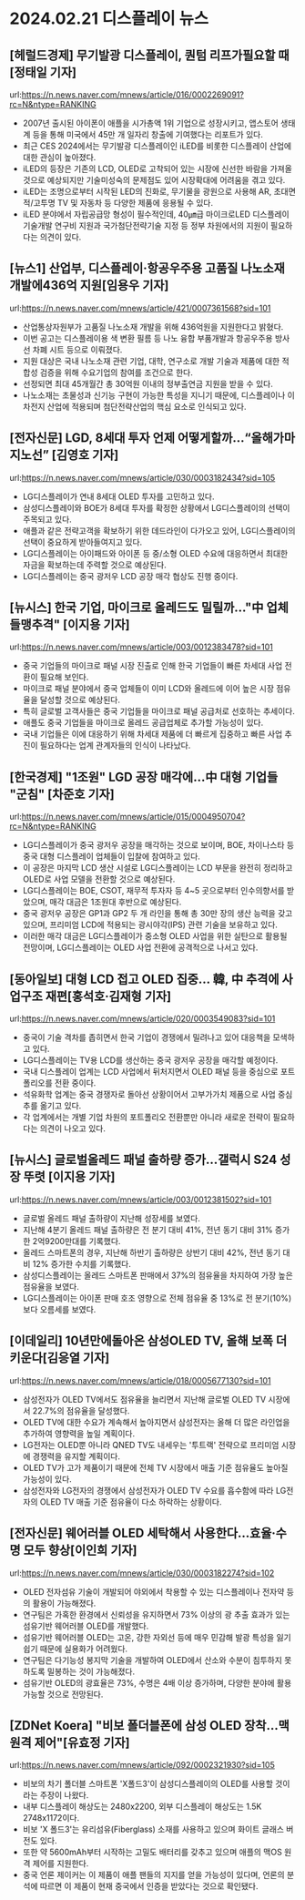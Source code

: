 # 2024.02.21 디스플레이 뉴스

## [헤럴드경제] 무기발광 디스플레이, 퀀텀 리프가필요할 때[정태일 기자]
url:https://n.news.naver.com/mnews/article/016/0002269091?rc=N&ntype=RANKING
- 2007년 출시된 아이폰이 애플을 시가총액 1위 기업으로 성장시키고, 앱스토어 생태계 등을 통해 미국에서 45만 개 일자리 창출에 기여했다는 리포트가 있다.
- 최근 CES 2024에서는 무기발광 디스플레이인 iLED를 비롯한 디스플레이 산업에 대한 관심이 높아졌다.
- iLED의 등장은 기존의 LCD, OLED로 고착되어 있는 시장에 신선한 바람을 가져올 것으로 예상되지만 기술미성숙의 문제점도 있어 시장확대에 어려움을 겪고 있다.
- iLED는 조명으로부터 시작된 LED의 진화로, 무기물을 광원으로 사용해 AR, 초대면적/고투명 TV 및 자동차 등 다양한 제품에 응용될 수 있다.
- iLED 분야에서 자립공급망 형성이 필수적인데, 40㎛급 마이크로LED 디스플레이 기술개발 연구비 지원과 국가첨단전략기술 지정 등 정부 차원에서의 지원이 필요하다는 의견이 있다.

## [뉴스1] 산업부, 디스플레이·항공우주용 고품질 나노소재 개발에436억 지원[임용우 기자]
url:https://n.news.naver.com/mnews/article/421/0007361568?sid=101
- 산업통상자원부가 고품질 나노소재 개발을 위해 436억원을 지원한다고 밝혔다.
- 이번 공고는 디스플레이용 색 변환 필름 등 나노 융합 부품개발과 항공우주용 방사선 차폐 시트 등으로 이뤄졌다.
- 지원 대상은 국내 나노소재 관련 기업, 대학, 연구소로 개발 기술과 제품에 대한 적합성 검증을 위해 수요기업의 참여를 조건으로 한다.
- 선정되면 최대 45개월간 총 30억원 이내의 정부출연금 지원을 받을 수 있다.
- 나노소재는 초물성과 신기능 구현이 가능한 특성을 지니기 때문에, 디스플레이나 이차전지 산업에 적용되며 첨단전략산업의 핵심 요소로 인식되고 있다.

## [전자신문] LGD, 8세대 투자 언제 어떻게할까…“올해가마지노선” [김영호 기자]
url:https://n.news.naver.com/mnews/article/030/0003182434?sid=105
- LG디스플레이가 연내 8세대 OLED 투자를 고민하고 있다.
- 삼성디스플레이와 BOE가 8세대 투자를 확정한 상황에서 LG디스플레이의 선택이 주목되고 있다.
- 애플과 같은 전략고객을 확보하기 위한 데드라인이 다가오고 있어, LG디스플레이의 선택이 중요하게 받아들여지고 있다.
- LG디스플레이는 아이패드와 아이폰 등 중/소형 OLED 수요에 대응하면서 최대한 자금을 확보하는데 주력할 것으로 예상된다.
- LG디스플레이는 중국 광저우 LCD 공장 매각 협상도 진행 중이다.

## [뉴시스] 한국 기업, 마이크로 올레드도 밀릴까…"中 업체들맹추격" [이지용 기자]
url:https://n.news.naver.com/mnews/article/003/0012383478?sid=101
- 중국 기업들의 마이크로 패널 시장 진출로 인해 한국 기업들이 빠른 차세대 사업 전환이 필요해 보인다.
- 마이크로 패널 분야에서 중국 업체들이 이미 LCD와 올레드에 이어 높은 시장 점유율을 달성할 것으로 예상된다.
- 특히 글로벌 고객사들은 중국 기업들을 마이크로 패널 공급처로 선호하는 추세이다.
- 애플도 중국 기업들을 마이크로 올레드 공급업체로 추가할 가능성이 있다.
- 국내 기업들은 이에 대응하기 위해 차세대 제품에 더 빠르게 집중하고 빠른 사업 추진이 필요하다는 업계 관계자들의 인식이 나타났다.

## [한국경제] "1조원" LGD 공장 매각에…中 대형 기업들 "군침" [차준호 기자]
url:https://n.news.naver.com/mnews/article/015/0004950704?rc=N&ntype=RANKING
- LG디스플레이가 중국 광저우 공장을 매각하는 것으로 보이며, BOE, 차이나스타 등 중국 대형 디스플레이 업체들이 입찰에 참여하고 있다.
- 이 공장은 마지막 LCD 생산 시설로 LG디스플레이는 LCD 부문을 완전히 정리하고 OLED로 사업 모델을 전환할 것으로 예상된다.
- LG디스플레이는 BOE, CSOT, 재무적 투자자 등 4~5 곳으로부터 인수의향서를 받았으며, 매각 대금은 1조원대 후반으로 예상된다.
- 중국 광저우 공장은 GP1과 GP2 두 개 라인을 통해 총 30만 장의 생산 능력을 갖고 있으며, 프리미엄 LCD에 적용되는 광시야각(IPS) 관련 기술을 보유하고 있다.
- 이러한 매각 대금은 LG디스플레이가 중소형 OLED 사업을 위한 실탄으로 활용될 전망이며, LG디스플레이는 OLED 사업 전환에 공격적으로 나서고 있다.

## [동아일보] 대형 LCD 접고 OLED 집중… 韓, 中 추격에 사업구조 재편[홍석호·김재형 기자]
url:https://n.news.naver.com/mnews/article/020/0003549083?sid=101
- 중국이 기술 격차를 좁히면서 한국 기업이 경쟁에서 밀려나고 있어 대응책을 모색하고 있다.
- LG디스플레이는 TV용 LCD를 생산하는 중국 광저우 공장을 매각할 예정이다.
- 국내 디스플레이 업계는 LCD 사업에서 뒤처지면서 OLED 패널 등을 중심으로 포트폴리오를 전환 중이다.
- 석유화학 업계는 중국 경쟁자로 돌아선 상황이어서 고부가가치 제품으로 사업 중심추를 옮기고 있다.
- 각 업계에서는 개별 기업 차원의 포트폴리오 전환뿐만 아니라 새로운 전략이 필요하다는 의견이 나오고 있다.

## [뉴시스] 글로벌올레드 패널 출하량 증가…갤럭시 S24 성장 뚜렷 [이지용 기자]
url:https://n.news.naver.com/mnews/article/003/0012381502?sid=101
- 글로벌 올레드 패널 출하량이 지난해 성장세를 보였다.
- 지난해 4분기 올레드 패널 출하량은 전 분기 대비 41%, 전년 동기 대비 31% 증가한 2억9200만대를 기록했다.
- 올레드 스마트폰의 경우, 지난해 하반기 출하량은 상반기 대비 42%, 전년 동기 대비 12% 증가한 수치를 기록했다.
- 삼성디스플레이는 올레드 스마트폰 판매에서 37%의 점유율을 차지하여 가장 높은 점유율을 보였다.
- LG디스플레이는 아이폰 판매 호조 영향으로 전체 점유율 중 13%로 전 분기(10%)보다 오름세를 보였다.

## [이데일리] 10년만에돌아온 삼성OLED TV, 올해 보폭 더 키운다[김응열 기자]
url:https://n.news.naver.com/mnews/article/018/0005677130?sid=101
- 삼성전자가 OLED TV에서도 점유율을 늘리면서 지난해 글로벌 OLED TV 시장에서 22.7%의 점유율을 달성했다.
- OLED TV에 대한 수요가 계속해서 높아지면서 삼성전자는 올해 더 많은 라인업을 추가하여 영향력을 높일 계획이다.
- LG전자는 OLED뿐 아니라 QNED TV도 내세우는 '투트랙' 전략으로 프리미엄 시장에 경쟁력을 유지할 계획이다.
- OLED TV가 고가 제품이기 때문에 전체 TV 시장에서 매출 기준 점유율도 높아질 가능성이 있다.
- 삼성전자와 LG전자의 경쟁에서 삼성전자가 OLED TV 수요를 흡수함에 따라 LG전자의 OLED TV 매출 기준 점유율이 다소 하락하는 상황이다.

## [전자신문] 웨어러블 OLED 세탁해서 사용한다…효율·수명 모두 향상[이인희 기자]
url:https://n.news.naver.com/mnews/article/030/0003182274?sid=102
- OLED 전자섬유 기술이 개발되어 야외에서 착용할 수 있는 디스플레이나 전자약 등의 활용이 가능해졌다.
- 연구팀은 가혹한 환경에서 신뢰성을 유지하면서 73% 이상의 광 추출 효과가 있는 섬유기반 웨어러블 OLED를 개발했다.
- 섬유기반 웨어러블 OLED는 고온, 강한 자외선 등에 매우 민감해 발광 특성을 잃기 쉽기 때문에 실용화가 어려웠다.
- 연구팀은 다기능성 봉지막 기술을 개발하여 OLED에서 산소와 수분이 침투하지 못하도록 밀봉하는 것이 가능해졌다.
- 섬유기반 OLED의 광효율은 73%, 수명은 4배 이상 증가하며, 다양한 분야에 활용 가능할 것으로 전망된다.

## [ZDNet Koera] "비보 폴더블폰에 삼성 OLED 장착…맥 원격 제어"[유효정 기자]
url:https://n.news.naver.com/mnews/article/092/0002321930?sid=105
- 비보의 차기 폴더블 스마트폰 'X폴드3'이 삼성디스플레이의 OLED를 사용할 것이라는 주장이 나왔다.
- 내부 디스플레이 해상도는 2480x2200, 외부 디스플레이 해상도는 1.5K 2748x1172이다.
- 비보 'X 폴드3'는 유리섬유(Fiberglass) 소재를 사용하고 있으며 화이트 글래스 버전도 있다.
- 또한 약 5600mAh부터 시작하는 고밀도 배터리를 갖추고 있으며 애플의 맥OS 원격 제어를 지원한다.
- 중국 언론 제이커는 이 제품이 애플 팬들의 지지를 얻을 가능성이 있다며, 언론의 분석에 따르면 이 제품이 현재 중국에서 인증을 받았다는 것으로 확인됐다.